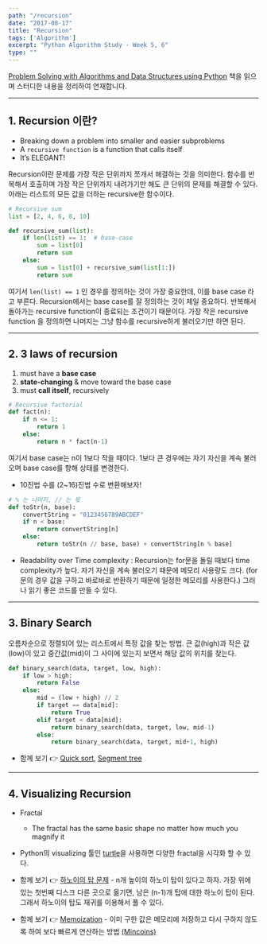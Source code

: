 ```yaml
---
path: "/recursion"
date: "2017-08-17"
title: "Recursion"
tags: ['Algorithm']
excerpt: "Python Algorithm Study - Week 5, 6"
type: ""
---
```


[Problem Solving with Algorithms and Data Structures using Python](http://interactivepython.org/courselib/static/pythonds/index.html) 책을 읽으며 스터디한 내용을 정리하여 연재합니다.

---

## 1. Recursion 이란?
- Breaking down a problem into smaller and easier subproblems
- A `recursive function` is a function that calls itself
- It’s ELEGANT!

Recursion이란 문제를 가장 작은 단위까지 쪼개서 해결하는 것을 의미한다. 함수를 반복해서 호출하며 가장 작은 단위까지 내려가기만 해도 큰 단위의 문제를 해결할 수 있다. 아래는 리스트의 모든 값을 더하는 recursive한 함수이다.

```python
# Recursive sum
list = [2, 4, 6, 8, 10]

def recursive_sum(list):
    if len(list) == 1:  # base-case
        sum = list[0]
        return sum
    else:
        sum = list[0] + recursive_sum(list[1:])
        return sum
```

여기서 `len(list) == 1` 인 경우를 정의하는 것이 가장 중요한데, 이를 base case 라고 부른다. Recursion에서는 base case를 잘 정의하는 것이 제일 중요하다. 반복해서 돌아가는 recursive function이 종료되는 조건이기 때문이다. 가장 작은 recursive function 을 정의하면 나머지는 그냥 함수를 recursive하게 불러오기만 하면 된다.

---

## 2. 3 laws of recursion
1. must have a __base case__
2. __state-changing__ & move toward the base case
3. must __call itself__, recursively

```python
# Recursive factorial
def fact(n):
    if n <= 1:
        return 1
    else:
        return n * fact(n-1)
```

여기서 base case는 n이 1보다 작을 때이다. 1보다 큰 경우에는 자기 자신을 계속 불러오며 base case를 향해 상태를 변경한다.

* 10진법 수를 (2~16)진법 수로 변환해보자!

```python
# % 는 나머지, // 는 몫
def toStr(n, base):
    convertString = "0123456789ABCDEF"
    if n < base:
        return convertString[n]
    else:
        return toStr(n // base, base) + convertString[n % base]
```

* Readability over Time complexity : Recursion는 for문을 돌릴 때보다 time complexity가 높다. 자기 자신을 계속 불러오기 때문에 메모리 사용량도 크다. (for문의 경우 값을 구하고 바로바로 반환하기 때문에 일정한 메모리를 사용한다.) 그러나 읽기 좋은 코드를 만들 수 있다.

---

## 3. Binary Search
오름차순으로 정렬되어 있는 리스트에서 특정 값을 찾는 방법. 큰 값(high)과 작은 값(low)이 있고 중간값(mid)이 그 사이에 있는지 보면서 해당 값의 위치를 찾는다.

```python
def binary_search(data, target, low, high):
    if low > high:
        return False    
    else:
        mid = (low + high) // 2
        if target == data[mid]:     
            return True
        elif target < data[mid]:
            return binary_search(data, target, low, mid-1)
        else:   
            return binary_search(data, target, mid+1, high)
```

* 함께 보기 :point_right: [Quick sort](http://interactivepython.org/courselib/static/pythonds/SortSearch/TheQuickSort.html), [Segment tree](https://en.wikipedia.org/wiki/Segment_tree)

---

## 4. Visualizing Recursion

- Fractal
    - The fractal has the same basic shape no matter how much you magnify it
- Python의 visualizing 툴인 [turtle](https://docs.python.org/3.6/library/turtle.html)을 사용하면 다양한 fractal을 시각화 할 수 있다.

- 함께 보기 :point_right: [하노이의 탑 문제](http://interactivepython.org/courselib/static/pythonds/Recursion/TowerofHanoi.html) - n개 높이의 하노이 탑이 있다고 하자. 가장 위에 있는 첫번째 디스크 다른 곳으로 옮기면, 남은 (n-1)개 탑에 대한 하노이 탑이 된다. 그래서 하노이의 탑도 재귀를 이용해서 풀 수 있다.
- 함께 보기 :point_right: [Memoization](https://en.wikipedia.org/wiki/Memoization) - 이미 구한 값은 메모리에 저장하고 다시 구하지 않도록 하여 보다 빠르게 연산하는 방법 [(Mincoins)](http://interactivepython.org/courselib/static/pythonds/Recursion/DynamicProgramming.html)
